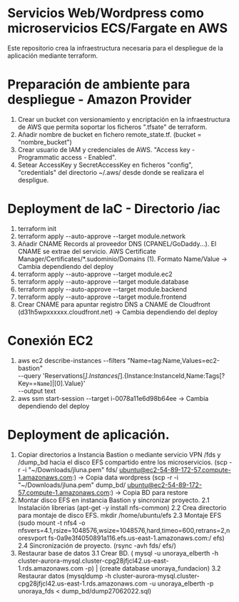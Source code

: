# Servicios Web/Wordpress como microservicios ECS/Fargate en AWS

Este repositorio crea la infraestructura necesaria para el despliegue de la aplicación mediante terraform.

# Preparación de ambiente para despliegue - Amazon Provider

1. Crear un bucket con versionamiento y encriptación en la infraestructura de AWS que permita soportar los ficheros ".tfsate" de terraform.
2. Añadir nombre de bucket en fichero remote_state.tf. (bucket  = "nombre_bucket")
2. Crear usuario de IAM y credenciales de AWS. "Access key - Programmatic access - Enabled".
3. Setear AccessKey y SecretAccessKey en ficheros "config", "credentials" del directorio ~/.aws/ desde donde se realizara el despligue.

# Deployment de IaC - Directorio /iac

1. terraform init
2. terraform apply --auto-approve --target module.network
3. Añadir CNAME Records al proveedor DNS (CPANEL/GoDaddy...). El CNAME se extrae del servicio.
   AWS Certificate Manager/Certificates/*.sudominio/Domains (1). Formato Name/Value -> Cambia dependiendo del deploy
4. terraform apply --auto-approve --target module.ec2
5. terraform apply --auto-approve --target module.database
6. terraform apply --auto-approve --target module.backend
7. terraform apply --auto-approve --target module.frontend
8. Crear CNAME para apuntar registro DNS a CNAME de Cloudfront (d31h5wpxxxxxx.cloudfront.net) -> Cambia dependiendo del deploy

# Conexión EC2

1. aws ec2 describe-instances --filters "Name=tag:Name,Values=ec2-bastion" \
   --query 'Reservations[*].Instances[*].{Instance:InstanceId,Name:Tags[?Key==`Name`]|[0].Value}' \
   --output text
2. aws ssm start-session --target i-0078a11e6d98b64ee -> Cambia dependiendo del deploy

# Deployment de aplicación.

1. Copiar directorios a Instancia Bastion o mediante servicio VPN /fds y /dump_bd hacia el disco EFS compartido entre los microservicios.
   (scp -r -i "~/Downloads/jluna.pem" fds/ ubuntu@ec2-54-89-172-57.compute-1.amazonaws.com:) -> Copia data wordpress
   (scp -r -i "~/Downloads/jluna.pem" dump_bd/ ubuntu@ec2-54-89-172-57.compute-1.amazonaws.com:) -> Copia BD para restore
2. Montar disco EFS en instancia Bastion y sincronizar proyecto.
   2.1 Instalación librerias (apt-get -y install nfs-common)
   2.2 Crea directorio para montaje de disco EFS. mkdir /home/ubuntu/efs
   2.3 Montaje EFS (sudo mount -t nfs4 -o nfsvers=4.1,rsize=1048576,wsize=1048576,hard,timeo=600,retrans=2,noresvport fs-0a9e3f4050891a116.efs.us-east-1.amazonaws.com:/ efs)
   2.4 Sincronización de proyecto. (rsync -avh fds/ efs/)
3. Restaurar base de datos
   3.1 Crear BD. ( mysql -u unoraya_elberth -h cluster-aurora-mysql.cluster-cpg28jfjcl42.us-east-1.rds.amazonaws.com -p) | (create database unoraya_fundacion)
   3.2 Restaurar datos (mysqldump -h cluster-aurora-mysql.cluster-cpg28jfjcl42.us-east-1.rds.amazonaws.com -u unoraya_elberth -p unoraya_fds < dump_bd/dump27062022.sql)



